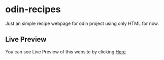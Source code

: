 # odin-recipes
Just an simple recipe webpage for odin project using only HTML for now.

## Live Preview
You can see Live Preview of this website by clicking [Here](https://sph013.github.io/odin-recipes/)